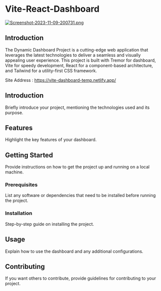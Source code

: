# Vite-React-Dashboard

[![Screenshot-2023-11-09-200731.png](https://i.postimg.cc/PJCx9YQP/Screenshot-2023-11-09-200731.png)](https://postimg.cc/4HTshKMg)

## Introduction

The Dynamic Dashboard Project is a cutting-edge web application that leverages the latest technologies to deliver a seamless and visually appealing user experience. This project is built with Tremor for dashboard, Vite for speedy development, React for a component-based architecture, and Tailwind for a utility-first CSS framework.

Site Address : https://vite-dashboard-temp.netlify.app/

## Introduction

Briefly introduce your project, mentioning the technologies used and its purpose.

## Features

Highlight the key features of your dashboard.

## Getting Started

Provide instructions on how to get the project up and running on a local machine.

### Prerequisites

List any software or dependencies that need to be installed before running the project.

### Installation

Step-by-step guide on installing the project.

## Usage

Explain how to use the dashboard and any additional configurations.

## Contributing

If you want others to contribute, provide guidelines for contributing to your project.


